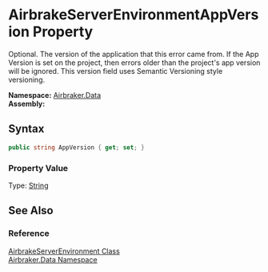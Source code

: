 AirbrakeServerEnvironmentAppVersion Property
============================================
Optional. The version of the application that this error came from. If the App Version is set on the project, then errors older than the project's app version will be ignored. This version field uses Semantic Versioning style versioning.

**Namespace:** [Airbraker.Data][1]  
**Assembly:**

Syntax
------

```csharp
public string AppVersion { get; set; }
```

### Property Value
Type: [String][2]

See Also
--------

### Reference
[AirbrakeServerEnvironment Class][3]  
[Airbraker.Data Namespace][1]  

[1]: ../README.md
[2]: http://msdn.microsoft.com/en-us/library/s1wwdcbf
[3]: README.md